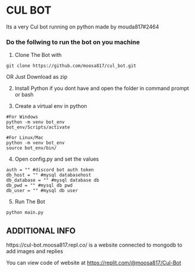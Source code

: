 # CUL BOT

Its a very Cul bot running on python made by mouda817#2464

<h3>
Do the follwing to run the bot on you machine
</h3>

1. Clone The Bot with
````
git clone https://github.com/moosa817/cul_bot.git
````
OR Just Download as zip

2. Install Python if you dont have and open the folder in command prompt or bash

3. Create a virtual env in python
```
#For Windows
python -m venv bot_env
bot_env/Scripts/activate

#For Linux/Mac
python -m venv bot_env
source bot_env/bin/
```

4. Open config.py and set the values
````
auth = "" #discord bot auth token
db_host = "" #mysql databasehost
db_database = "" #mysql database db
db_pwd = "" #mysql db pwd
db_user = "" #mysql db user
````
5. Run The Bot
```
python main.py
```


<h2>ADDITIONAL INFO</h2>
https://cul-bot.moosa817.repl.co/ is a website connected to mongodb to add images and replies

You can view code of website at https://replit.com/@moosa817/Cul-Bot


